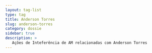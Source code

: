 ```yaml
---
layout: tag-list
type: tag
title: Anderson Torres
slug: anderson-torres
category: dossie
sidebar: true
description: >
   Ações de Inteferência de AM relacionadas com Anderson Torres
---
```

